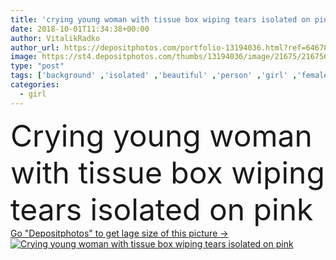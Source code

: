 ```yaml
---
title: 'crying young woman with tissue box wiping tears isolated on pink'
date: 2018-10-01T11:34:38+00:00
author: VitalikRadko
author_url: https://depositphotos.com/portfolio-13194036.html?ref=64678756
image: https://st4.depositphotos.com/thumbs/13194036/image/21675/216756916/api_thumb_450.jpg?forcejpeg=true
type: "post"
tags: ['background' ,'isolated' ,'beautiful' ,'person' ,'girl' ,'female' ,'people' ,'model' ,'caucasian' ,'illness' ,'european' ,'style' ,'fashion' ,'pink' ,'emotion' ,'pretty' ,'crying' ,'stylish' ,'woman' ,'emotional' ,'trendy' ,'blonde' ,'attractive' ,'casual' ,'posing' ,'sadness' ,'sad' ,'upset' ,'sick' ,'fashionable' ,'cry' ,'sickness' ,'tears' ,'wiping' ,'Studio Shot' ,'young adult' ,'bad mood' ,'tissue box' ]
categories: 
  - girl
---
```

<div aling="center">
            <font size="60"> Crying young woman with tissue box wiping tears isolated on pink</font>   
</div>
<div>
    <a href='https://st4.depositphotos.com/thumbs/13194036/image/21675/216756916/api_thumb_450.jpg?forcejpeg=true?ref=64678756' target=_blank > Go "Depositphotos" to get lage size of this picture ->
        <img href='https://st4.depositphotos.com/thumbs/13194036/image/21675/216756916/api_thumb_450.jpg?forcejpeg=true?ref=64678756' src='https://st4.depositphotos.com/13194036/21675/i/950/depositphotos_216756916-stock-photo-crying-young-woman-tissue-box.jpg?forcejpeg=true' alt='Crying young woman with tissue box wiping tears isolated on pink' >
    </a>
</div>
